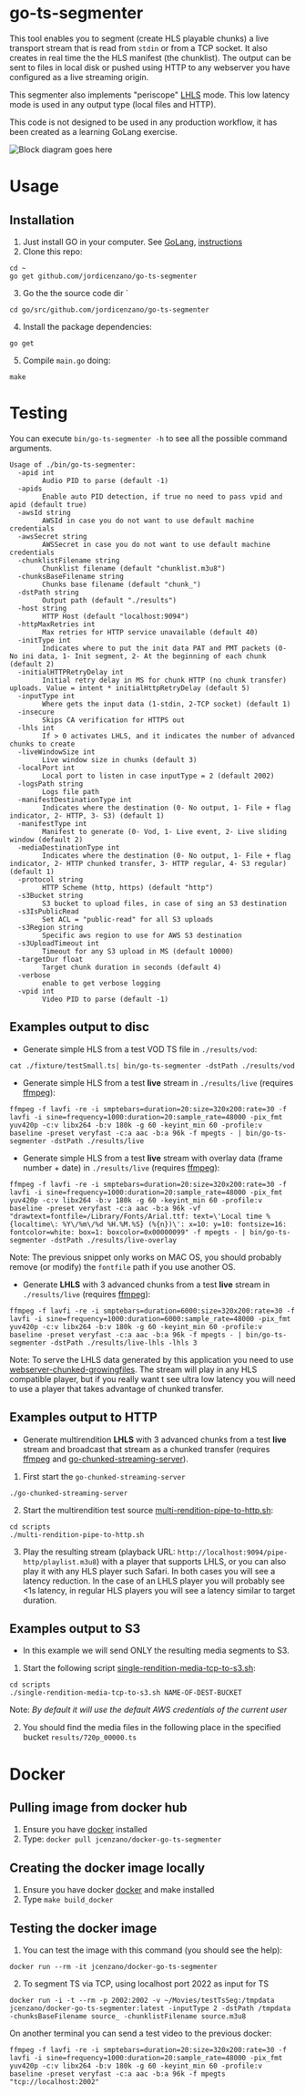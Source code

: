 # go-ts-segmenter
This tool enables you to segment (create HLS playable chunks) a live transport stream that is read from `stdin` or from a TCP socket. It also creates in real time the the HLS manifest (the chunklist).
The output can be sent to files in local disk or pushed using HTTP to any webserver you have configured as a live streaming origin.

This segmenter also implements "periscope" [LHLS](https://medium.com/@periscopecode/introducing-lhls-media-streaming-eb6212948bef) mode. This low latency mode is used in any output type (local files and HTTP).

This code is not designed to be used in any production workflow, it has been created as a learning GoLang exercise.

![Block diagram goes here](./pics/blockDiagramGoSegmenter.png "Block diagram")

# Usage
## Installation
1. Just install GO in your computer. See [GoLang](https://golang.org/), [instructions](https://golang.org/doc/install)
2. Clone this repo:
```
cd ~
go get github.com/jordicenzano/go-ts-segmenter
```
3. Go the the source code dir `
```
cd go/src/github.com/jordicenzano/go-ts-segmenter
```
4. Install the package dependencies:
```
go get
```
5. Compile `main.go` doing:
```
make
```

# Testing
You can execute `bin/go-ts-segmenter -h` to see all the possible command arguments.
```
Usage of ./bin/go-ts-segmenter:
  -apid int
        Audio PID to parse (default -1)
  -apids
        Enable auto PID detection, if true no need to pass vpid and apid (default true)
  -awsId string
        AWSId in case you do not want to use default machine credentials
  -awsSecret string
        AWSSecret in case you do not want to use default machine credentials
  -chunklistFilename string
        Chunklist filename (default "chunklist.m3u8")
  -chunksBaseFilename string
        Chunks base filename (default "chunk_")
  -dstPath string
        Output path (default "./results")
  -host string
        HTTP Host (default "localhost:9094")
  -httpMaxRetries int
        Max retries for HTTP service unavailable (default 40)
  -initType int
        Indicates where to put the init data PAT and PMT packets (0- No ini data, 1- Init segment, 2- At the beginning of each chunk (default 2)
  -initialHTTPRetryDelay int
        Initial retry delay in MS for chunk HTTP (no chunk transfer) uploads. Value = intent * initialHttpRetryDelay (default 5)
  -inputType int
        Where gets the input data (1-stdin, 2-TCP socket) (default 1)
  -insecure
        Skips CA verification for HTTPS out
  -lhls int
        If > 0 activates LHLS, and it indicates the number of advanced chunks to create
  -liveWindowSize int
        Live window size in chunks (default 3)
  -localPort int
        Local port to listen in case inputType = 2 (default 2002)
  -logsPath string
        Logs file path
  -manifestDestinationType int
        Indicates where the destination (0- No output, 1- File + flag indicator, 2- HTTP, 3- S3) (default 1)
  -manifestType int
        Manifest to generate (0- Vod, 1- Live event, 2- Live sliding window (default 2)
  -mediaDestinationType int
        Indicates where the destination (0- No output, 1- File + flag indicator, 2- HTTP chunked transfer, 3- HTTP regular, 4- S3 regular) (default 1)
  -protocol string
        HTTP Scheme (http, https) (default "http")
  -s3Bucket string
        S3 bucket to upload files, in case of sing an S3 destination
  -s3IsPublicRead
        Set ACL = "public-read" for all S3 uploads
  -s3Region string
        Specific aws region to use for AWS S3 destination
  -s3UploadTimeout int
        Timeout for any S3 upload in MS (default 10000)
  -targetDur float
        Target chunk duration in seconds (default 4)
  -verbose
        enable to get verbose logging
  -vpid int
        Video PID to parse (default -1)
```
## Examples output to disc
- Generate simple HLS from a test VOD TS file in `./results/vod`:
```
cat ./fixture/testSmall.ts| bin/go-ts-segmenter -dstPath ./results/vod
```

- Generate simple HLS from a test **live** stream in `./results/live` (requires [ffmpeg](https://ffmpeg.org/)):
```
ffmpeg -f lavfi -re -i smptebars=duration=20:size=320x200:rate=30 -f lavfi -i sine=frequency=1000:duration=20:sample_rate=48000 -pix_fmt yuv420p -c:v libx264 -b:v 180k -g 60 -keyint_min 60 -profile:v baseline -preset veryfast -c:a aac -b:a 96k -f mpegts - | bin/go-ts-segmenter -dstPath ./results/live
```

- Generate simple HLS from a test **live** stream with overlay data (frame number + date) in `./results/live` (requires [ffmpeg](https://ffmpeg.org/)):
```
ffmpeg -f lavfi -re -i smptebars=duration=20:size=320x200:rate=30 -f lavfi -i sine=frequency=1000:duration=20:sample_rate=48000 -pix_fmt yuv420p -c:v libx264 -b:v 180k -g 60 -keyint_min 60 -profile:v baseline -preset veryfast -c:a aac -b:a 96k -vf "drawtext=fontfile=/Library/Fonts/Arial.ttf: text=\'Local time %{localtime\: %Y\/%m\/%d %H.%M.%S} (%{n})\': x=10: y=10: fontsize=16: fontcolor=white: box=1: boxcolor=0x00000099" -f mpegts - | bin/go-ts-segmenter -dstPath ./results/live-overlay
```
Note: The previous snippet only works on MAC OS, you should probably remove (or modify) the `fontfile` path if you use another OS.

- Generate **LHLS** with 3 advanced chunks from a test **live** stream in `./results/live` (requires [ffmpeg](https://ffmpeg.org/)):
```
ffmpeg -f lavfi -re -i smptebars=duration=6000:size=320x200:rate=30 -f lavfi -i sine=frequency=1000:duration=6000:sample_rate=48000 -pix_fmt yuv420p -c:v libx264 -b:v 180k -g 60 -keyint_min 60 -profile:v baseline -preset veryfast -c:a aac -b:a 96k -f mpegts - | bin/go-ts-segmenter -dstPath ./results/live-lhls -lhls 3
```

Note: To serve the LHLS data generated by this application you need to use [webserver-chunked-growingfiles](https://github.com/jordicenzano/webserver-chunked-growingfiles). The stream will play in any HLS compatible player, but if you really want t see ultra low latency you will need to use a player that takes advantage of chunked transfer.

## Examples output to HTTP
- Generate multirendition **LHLS** with 3 advanced chunks from a test **live** stream and broadcast that stream as a chunked transfer (requires [ffmpeg](https://ffmpeg.org/) and [go-chunked-streaming-server](https://github.com/mjneil/go-chunked-streaming-server)).
1. First start the `go-chunked-streaming-server`
```
./go-chunked-streaming-server
```
2. Start the multirendition test source [multi-rendition-pipe-to-http.sh](./scripts/multi-rendition-pipe-to-http.sh):
```
cd scripts
./multi-rendition-pipe-to-http.sh
```
3. Play the resulting stream (playback URL: `http://localhost:9094/pipe-http/playlist.m3u8`) with a player that supports LHLS, or you can also play it with any HLS player such Safari.
In both cases you will see a latency reduction. In the case of an LHLS player you will probably see <1s latency, in regular HLS players you will see a latency similar to target duration.

## Examples output to S3
- In this example we will send ONLY the resulting media segments to S3.
1. Start the following script [single-rendition-media-tcp-to-s3.sh](./scripts/single-rendition-media-tcp-to-s3.sh):
```
cd scripts
./single-rendition-media-tcp-to-s3.sh NAME-OF-DEST-BUCKET
```
Note: *By default it will use the default AWS credentials of the current user*

2. You should find the media files in the following place in the specified bucket `results/720p_00000.ts`

# Docker
## Pulling image from docker hub
1. Ensure you have [docker](https://www.docker.com) installed
2. Type: `docker pull jcenzano/docker-go-ts-segmenter`

## Creating the docker image locally
1. Ensure you have docker [docker](https://www.docker.com) and make installed
2. Type `make build_docker`

## Testing the docker image
1. You can test the image with this command (you should see the help):
```
docker run --rm -it jcenzano/docker-go-ts-segmenter
```

2. To segment TS via TCP, using localhost port 2022 as input for TS
```
docker run -i -t --rm -p 2002:2002 -v ~/Movies/testTsSeg:/tmpdata jcenzano/docker-go-ts-segmenter:latest -inputType 2 -dstPath /tmpdata -chunksBaseFilename source_ -chunklistFilename source.m3u8
```
On another terminal you can send a test video to the previous docker:
```
ffmpeg -f lavfi -re -i smptebars=duration=20:size=320x200:rate=30 -f lavfi -i sine=frequency=1000:duration=20:sample_rate=48000 -pix_fmt yuv420p -c:v libx264 -b:v 180k -g 60 -keyint_min 60 -profile:v baseline -preset veryfast -c:a aac -b:a 96k -f mpegts "tcp://localhost:2002"
```
